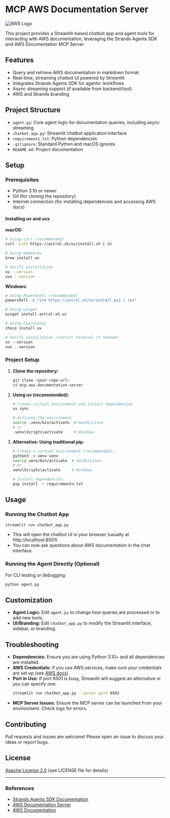 # MCP AWS Documentation Server

![AWS Logo](https://docs.aws.amazon.com/assets/r/images/aws_logo_light.svg)

This project provides a Streamlit-based chatbot app and agent tools for interacting with AWS documentation, leveraging the Strands Agents SDK and AWS Documentation MCP Server.

## Features
- Query and retrieve AWS documentation in markdown format
- Real-time, streaming chatbot UI powered by Streamlit
- Integrates Strands Agents SDK for agentic workflows
- Async streaming support (if available from backend/tool)
- AWS and Strands branding

## Project Structure
- `agent.py`: Core agent logic for documentation queries, including async streaming
- `chatbot_app.py`: Streamlit chatbot application interface
- `requirements.txt`: Python dependencies
- `.gitignore`: Standard Python and macOS ignores
- `README.md`: Project documentation

## Setup

### Prerequisites

- Python 3.10 or newer
- Git (for cloning the repository)
- Internet connection (for installing dependencies and accessing AWS docs)

#### Installing uv and uvx

**macOS:**
```bash
# Using curl (recommended)
curl -LsSf https://astral.sh/uv/install.sh | sh

# Using Homebrew
brew install uv

# Verify installation
uv --version
uvx --version
```

**Windows:**
```powershell
# Using PowerShell (recommended)
powershell -c "irm https://astral.sh/uv/install.ps1 | iex"

# Using winget
winget install astral-sh.uv

# Using Chocolatey
choco install uv

# Verify installation (restart terminal if needed)
uv --version
uvx --version
```

### Project Setup

1. **Clone the repository:**
   ```bash
   git clone <your-repo-url>
   cd mcp-aws-documentation-server
   ```

2. **Using uv (recommended):**
   ```bash
   # Create virtual environment and install dependencies
   uv sync
   
   # Activate the environment
   source .venv/bin/activate  # macOS/Linux
   # or
   .venv\Scripts\activate     # Windows
   ```

3. **Alternative: Using traditional pip:**
   ```bash
   # Create a virtual environment (recommended):
   python3 -m venv venv
   source venv/bin/activate  # macOS/Linux
   # or
   venv\Scripts\activate     # Windows
   
   # Install dependencies:
   pip install -r requirements.txt
   ```

## Usage

### Running the Chatbot App
```bash
streamlit run chatbot_app.py
```
- This will open the chatbot UI in your browser (usually at http://localhost:8501).
- You can now ask questions about AWS documentation in the chat interface.

### Running the Agent Directly (Optional)
For CLI testing or debugging:
```bash
python agent.py
```

## Customization
- **Agent Logic:** Edit `agent.py` to change how queries are processed or to add new tools.
- **UI/Branding:** Edit `chatbot_app.py` to modify the Streamlit interface, sidebar, or branding.

## Troubleshooting
- **Dependencies:** Ensure you are using Python 3.10+ and all dependencies are installed.
- **AWS Credentials:** If you use AWS services, make sure your credentials are set up (see [AWS docs](https://docs.aws.amazon.com/cli/latest/userguide/cli-configure-quickstart.html)).
- **Port in Use:** If port 8501 is busy, Streamlit will suggest an alternative or you can specify one:
  ```bash
  streamlit run chatbot_app.py --server.port 8502
  ```
- **MCP Server Issues:** Ensure the MCP server can be launched from your environment. Check logs for errors.

## Contributing
Pull requests and issues are welcome! Please open an issue to discuss your ideas or report bugs.

## License
[Apache License 2.0](LICENSE) (see LICENSE file for details)

---

### References
- [Strands Agents SDK Documentation](https://strandsagents.com)
- [AWS Documentation Server](https://awslabs.github.io/mcp/servers/aws-documentation-mcp-server/)
- [AWS Documentation](https://docs.aws.amazon.com/) 
